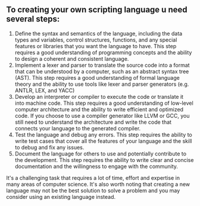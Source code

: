 
## To creating your own scripting language u need several steps:
1. Define the syntax and semantics of the language, including the data types and variables, control structures, functions, and any special features or libraries that you want the language to have. This step requires a good understanding of programming concepts and the ability to design a coherent and consistent language.
2. Implement a lexer and parser to translate the source code into a format that can be understood by a computer, such as an abstract syntax tree (AST). This step requires a good understanding of formal language theory and the ability to use tools like lexer and parser generators (e.g. ANTLR, LEX, and YACC)
3. Develop an interpreter or compiler to execute the code or translate it into machine code. This step requires a good understanding of low-level computer architecture and the ability to write efficient and optimized code. If you choose to use a compiler generator like LLVM or GCC, you still need to understand the architecture and write the code that connects your language to the generated compiler.
4. Test the language and debug any errors. This step requires the ability to write test cases that cover all the features of your language and the skill to debug and fix any issues.
5. Document the language for others to use and potentially contribute to the development. This step requires the ability to write clear and concise documentation and the willingness to engage with the community.

It's a challenging task that requires a lot of time, effort and expertise in many areas of computer science. It's also worth noting that creating a new language may not be the best solution to solve a problem and you may consider using an existing language instead.
